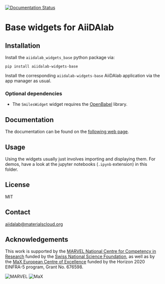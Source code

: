[![Documentation Status](https://readthedocs.org/projects/aiidalab-widgets-base/badge/?version=latest)](https://aiidalab-widgets-base.readthedocs.io/en/latest/?badge=latest)

# Base widgets for AiiDAlab

## Installation

Install the `aiidalab_widgets_base` python package via:
```
pip install aiidalab-widgets-base 
```

Install the corresponding `aiidalab-widgets-base` AiiDAlab application
via the app manager as usual.

### Optional dependencies

* The `SmilesWidget` widget requires the [OpenBabel](http://openbabel.org/) library.

## Documentation
The documentation can be found on the [following web page](https://aiidalab-widgets-base.readthedocs.io).

## Usage

Using the widgets usually just involves importing and displaying them.
For demos, have a look at the jupyter notebooks (`.ipynb` extension) in
this folder.

## License

MIT

## Contact

aiidalab@materialscloud.org

## Acknowledgements

This work is supported by the [MARVEL National Centre for Competency in Research](<http://nccr-marvel.ch>)
funded by the [Swiss National Science Foundation](<http://www.snf.ch/en>), as well as by the [MaX
European Centre of Excellence](<http://www.max-centre.eu/>) funded by the Horizon 2020 EINFRA-5 program,
Grant No. 676598.

![MARVEL](miscellaneous/logos/MARVEL.png)
![MaX](miscellaneous/logos/MaX.png)
